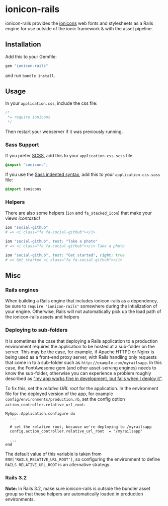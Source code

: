# ionicon-rails

ionicon-rails provides the
[ionicons](http://ionicons.com/) web fonts and
stylesheets as a Rails engine for use outside of the ionic framework & with the asset pipeline.

## Installation

Add this to your Gemfile:

```ruby
gem "ionicon-rails"
```

and run `bundle install`.

## Usage

In your `application.css`, include the css file:

```css
/*
 *= require ionicons
 */
```
Then restart your webserver if it was previously running.

### Sass Support

If you prefer [SCSS](http://sass-lang.com/documentation/file.SASS_REFERENCE.html), add this to your
`application.css.scss` file:

```scss
@import "ionicons";
```

If you use the
[Sass indented syntax](http://sass-lang.com/docs/yardoc/file.INDENTED_SYNTAX.html),
add this to your `application.css.sass` file:

```sass
@import ionicons
```

### Helpers

There are also some helpers (`ion` and `fa_stacked_icon`) that make your
views _icontastic!_

```ruby
ion "social-github"
# => <i class="fa fa-social-github"></i>

ion "social-github", text: "Take a photo"
# => <i class="fa fa-social-github"></i> Take a photo

ion "social-github", text: "Get started", right: true
# => Get started <i class="fa fa-social-github"></i>
```

## Misc

### Rails engines

When building a Rails engine that includes ionicon-rails as a dependency,
be sure to `require "ionicon-rails"` somewhere during the intialization of
your engine. Otherwise, Rails will not automatically pick up the load path of
the ionicon-rails assets and helpers

### Deploying to sub-folders

It is sometimes the case that deploying a Rails application to a production
environment requires the application to be hosted at a sub-folder on the server.
This may be the case, for example, if Apache HTTPD or Nginx is being used as a
front-end proxy server, with Rails handling only requests that come in to a sub-folder
such as `http://example.com/myrailsapp`. In this case, the
FontAwesome gem (and other asset-serving engines) needs to know the sub-folder,
otherwise you can experience a problem roughly described as ["my app works
fine in development, but fails when I deploy
it"](https://github.com/bokmann/ionicon-rails/issues/74).

To fix this, set the *relative URL root* for the application. In the
environment file for the deployed version of the app, for example
`config/environments/production.rb`,
set the config option `action_controller.relative_url_root`:

    MyApp::Application.configure do
      ...

      # set the relative root, because we're deploying to /myrailsapp
      config.action_controller.relative_url_root  = "/myrailsapp"

      ...
    end

The default value of this variable is taken from `ENV['RAILS_RELATIVE_URL_ROOT']`,
so configuring the environment to define `RAILS_RELATIVE_URL_ROOT` is an alternative strategy.

### Rails 3.2

**Note:** In Rails 3.2, make sure ionicon-rails is outside the bundler asset group
so that these helpers are automatically loaded in production environments.

